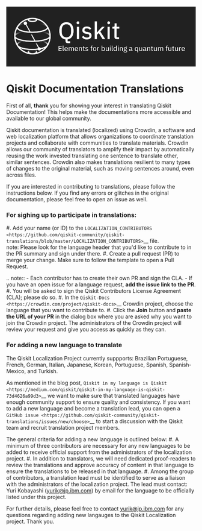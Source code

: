 ![Image](images/qiskit_header.png?raw=true)

# Qiskit Documentation Translations

First of all, **thank** you for showing your interest in translating Qiskit Documentation! This helps make the documentations more accessible and available to our global community. 

Qiskit documentation is translated (localized) using Crowdin, a software and web localization platform that allows organizations to coordinate translation projects and collaborate with communities to translate materials. Crowdin allows our community of translators to amplify their impact by automatically reusing the work invested translating one sentence to translate other, similar sentences. Crowdin also makes translations resilient to many types of changes to the original material, such as moving sentences around, even across files.

If you are interested in contributing to translations, please follow the instructions below. If you find any errors or glitches in the original documentation, please feel free to open an issue as well.

### For sighing up to participate in translations:
#. Add your name (or ID) to the `LOCALIZATION_CONTRIBUTORS
   <https://github.com/qiskit-community/qiskit-translations/blob/master/LOCALIZATION_CONTRIBUTORS>`__ file. <br/>
   note: Please look for the language header that you'd like to contribute to in the PR summary and sign under there.
#. Create a pull request (PR) to merge your change. Make sure to follow the template to open a Pull Request.

   .. note::
      - Each contributor has to create their own PR and sign the CLA.
      - If you have an open issue for a language request, **add the issue link to the PR**.
#. You will be asked to sign the Qiskit Contributors License Agreement (CLA); please do so.
#. In the `Qiskit-Docs <https://crowdin.com/project/qiskit-docs>`__ Crowdin project, choose the language that you want to contribute to.
#. Click the **Join** button and **paste the URL of your PR** in the dialog box where you are asked why you want to join the Crowdin project. The administrators of the Crowdin project will review your request and give you access as quickly as they can.

### For adding a new language to translate
The Qiskit Localization Project currently suppports: Brazilian Portuguese, French, German, Italian, Japanese, Korean, Portuguese, Spanish, Spanish- Mexico, and Turkish.

As mentioned in the blog post, `Qiskit in my language is Qiskit <https://medium.com/qiskit/qiskit-in-my-language-is-qiskit-73d4626a99d3>`__ we want to make sure that translated languages have enough community support to ensure quality and consistency.
If you want to add a new language and become a translation lead, you can open a `GitHub issue <https://github.com/qiskit-community/qiskit-translations/issues/new/choose>`__ to start a discussion with the Qiskit team and recruit translation project members.

The general criteria for adding a new language is outlined below:
#. A minimum of three contributors are necessary for any new languages to be added to receive official support from the administrators of the localization project.
#. In addition to translators, we will need dedicated proof-readers to review the translations and approve accuracy of content in that language to ensure the translations to be released in that language.
#. Among the group of contributors, a translation lead must be identified to serve as a liaison with the administrators of the localization project. The lead must contact: Yuri Kobayashi (yurik@jp.ibm.com) by email for the language to be officially listed under this project. 

For further details, please feel free to contact yurik@jp.ibm.com for any questions regarding adding new langauges to the Qiskit Localization project. Thank you.

